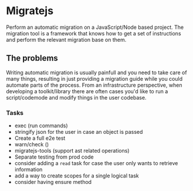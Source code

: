 # Migratejs

Perform an automatic migration on a JavaScript/Node based project. The migration tool is a framework that knows how to get a set of instructions and perform the relevant migration base on them.

## The problems
Writing automatic migration is usually painfull and you need to take care of many things, resulting in just providing a migration guide while you could automate parts of the process. From an infrastructure perspective, when developing a toolkit/library there are often cases you'd like to run a script/codemode and modify things in the user codebase.


### Tasks
* exec (run commands)
* stringify json for the user in case an object is passed
* Create a full e2e test
* warn/check ()
* migratejs-tools (support ast related operations)
* Separate testing from prod code
* consider adding a `read` task for case the user only wants to retrieve information
* add a way to create scopes for a single logical task
* consider having ensure method

